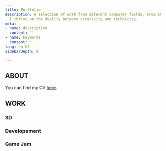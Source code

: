 ```yaml
---
title: Portfolio
description: A selection of work from diferent computer fields. From CGI to programming,
  I thrive on the duality between creativity and technicity.
meta:
- name: description
  content: ''
- name: keywords
  content: ''
lang: en-US
sidebarDepth: 0

---
```


## ABOUT

You can find my CV [here](cv/).

## WORK

### 3D

### Developement

### Game Jam
